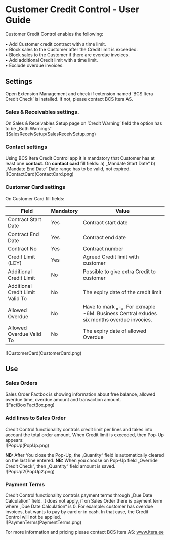 # Customer Credit Control  - User Guide

Customer Credit Control enables the following:

•	Add Customer credit contract with a time limit.  
•	Block sales to the Customer after the Credit limit is exceeded.  
•	Block sales to the Customer if there are overdue invoices.    
•	Add additional Credit limit with a time limit.  
•	Exclude overdue invoices.  

## Settings
Open Extension Management and check if extension named ’BCS Itera Credit Check’ is installed. If not, please contact BCS Itera AS.  

### Sales & Receivables settings.
On Sales & Receivables Setup page on ’Credit Warning’ field the option has to be „Both Warnings“  
![SalesReceivSetup(SalesReceivSetup.png)
  
### Contact settings  
Using BCS Itera Credit Control app it is mandatory that Customer has at least one **contact**. 
On **contact card** fill fields:
a)	„Mandate Start Date“
b)	„Mandate End Date“
Date range has to be valid, not expired.  
![ContactCard(ContactCard.png)
 
### Customer Card settings
On Customer Card fill fields:

|**Field**|**Mandatory**|**Value**|
|-|-|-|
|Contract Start Date|Yes|Contract start date|
|Contract End Date|Yes|Contract end date|
|Contract No|Yes|Contract number|
|Credit Limit (LCY)|Yes|	Agreed Credit limit with customer|
|Additional Credit Limit|No|Possible to give extra Credit to customer|
|Additional Credit Limit Valid To|No|	The expiry date of the credit limit|
|Allowed Overdue|No|Have to mark „-„. For exmaple -6M. Business Central exludes six months overdue invocies.| 
|Allowed Overdue Valid To|No|The expiry date of allowed Overdue|  
![CustomerCard(CustomerCard.png)
 
## Use  
### Sales Orders
Sales Order Factbox is showing information about free balance, allowed overdue time, overdue amount and transaction amount.  
![FactBox(FactBox.png)
 
### Add lines to Sales Order
Credit Control functionality controls credit limit per lines and takes into account the total order amount. 
When Credit limit is exceeded, then Pop-Up appears:  
![PopUp(PopUp.png)
 
**NB:** After You close the Pop-Up, the „Quantity“ field is automatically cleared on the last line entered.
**NB:** When you choose on Pop-Up field „Override Credit Check“, then „Quantity“ field amount is saved.   
![PopUp2(PopUp2.png)
 
### Payment Terms
Credit Control functionality controls payment terms through „Due Date Calculation“ field. It does not apply, if on Sales Order there is payment term where „Due Date Calculation“ is 0. 
For example: customer has overdue invoices, but wants to pay by card or in cash. In that case, the Credit Control will not be applied.   
![PaymenTerms(PaymentTerms.png)
 
For more information and pricing please contact BCS Itera AS:
www.itera.ee

